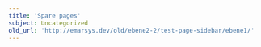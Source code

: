 ```yaml
---
title: 'Spare pages'
subject: Uncategorized
old_url: 'http://emarsys.dev/old/ebene2-2/test-page-sidebar/ebene1/'
---
```


